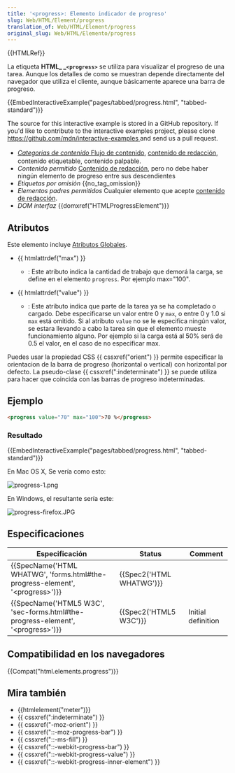 ```yaml
---
title: '<progress>: Elemento indicador de progreso'
slug: Web/HTML/Element/progress
translation_of: Web/HTML/Element/progress
original_slug: Web/HTML/Elemento/progress
---
```

{{HTMLRef}}

La etiqueta **HTML\_ \_`<progress>`** se utiliza para visualizar el progreso de una tarea. Aunque los detalles de como se muestran depende directamente del navegador que utiliza el cliente, aunque básicamente aparece una barra de progreso.

{{EmbedInteractiveExample("pages/tabbed/progress.html", "tabbed-standard")}}

<p class="hidden">The source for this interactive example is stored in a GitHub repository. If you'd like to contribute to the interactive examples project, please clone <a href="https://github.com/mdn/interactive-examples">https://github.com/mdn/interactive-examples </a>and send us a pull request.</p>

<ul class="htmlelt"><li><dfn><a href="/es/docs/Web/Guide/HTML/categorias_de_contenido#Flujo_de_contenido" title="HTML/Content_categories">Categorias de contenido </a></dfn><a href="/es/docs/Web/Guide/HTML/categorias_de_contenido#Flujo_de_contenido" title="HTML/Content_categories">Flujo de contenido</a><span>, </span><a href="/es/docs/Web/Guide/HTML/categorias_de_contenido#Contenido_de_redacci%C3%B3n">contenido de redacción</a><span style="font-style: normal; line-height: 1.5em;">, contenido etiquetable, contenido palpable.</span></li><li><dfn>Contenido permitido</dfn> <a href="/en-US/docs/HTML/Content_categories#Phrasing_content" title="HTML/Content_categories#Phrasing_content">Contenido de redacción</a>, pero no debe haber ningún elemento de progreso entre sus descendientes</li><li><dfn>Etiquetas por omisión</dfn> {{no_tag_omission}}</li><li><dfn>Elementos padres permitidos</dfn> Cualquier elemento que acepte <a href="/en-US/docs/HTML/Content_categories#Phrasing_content" title="HTML/Content_categories#Phrasing_content">contenido de redacción</a>.</li><li><dfn>DOM interfaz</dfn> {{domxref("HTMLProgressElement")}}</li></ul>

## Atributos

Este elemento incluye [Atributos Globales](/es/docs/HTML/Global_attributes).

- {{ htmlattrdef("max") }}
  - : Este atributo indica la cantidad de trabajo que demorá la carga, se define en el elemento `progress`. Por ejemplo max="100".
- {{ htmlattrdef("value") }}

  - : Este atributo indica que parte de la tarea ya se ha completado o cargado. Debe especificarse un valor entre 0 y `max`, o entre 0 y 1.0 si `max` está omitido. Si al atributo `value` no se le especifica ningún valor, se estara llevando a cabo la tarea sin que el elemento mueste funcionamiento alguno. Por ejemplo si la carga está al 50% será de 0.5 el valor, en el caso de no especificar max.

Puedes usar la propiedad CSS {{ cssxref("orient") }} permite especificar la orientacion de la barra de progreso (horizontal o vertical) con horizontal por defecto. La pseudo-clase {{ cssxref(":indeterminate") }} se puede utiliza para hacer que coincida con las barras de progreso indeterminadas.

## Ejemplo

```html
<progress value="70" max="100">70 %</progress>
```

### Resultado

{{EmbedInteractiveExample("pages/tabbed/progress.html", "tabbed-standard")}}

En Mac OS X, Se vería como esto:

![progress-1.png](/@api/deki/files/4946/=progress-1.png)

En Windows, el resultante sería este:

![progress-firefox.JPG](/@api/deki/files/6031/=progress-firefox.JPG)

## Especificaciones

| Especificación                                                                                                   | Status                           | Comment            |
| ---------------------------------------------------------------------------------------------------------------- | -------------------------------- | ------------------ |
| {{SpecName('HTML WHATWG', 'forms.html#the-progress-element', '&lt;progress&gt;')}}     | {{Spec2('HTML WHATWG')}} |                    |
| {{SpecName('HTML5 W3C', 'sec-forms.html#the-progress-element', '&lt;progress&gt;')}} | {{Spec2('HTML5 W3C')}}     | Initial definition |

## Compatibilidad en los navegadores

{{Compat("html.elements.progress")}}

## Mira también

- {{htmlelement("meter")}}
- {{ cssxref(":indeterminate") }}
- {{ cssxref("-moz-orient") }}
- {{ cssxref("::-moz-progress-bar") }}
- {{ cssxref("::-ms-fill") }}
- {{ cssxref("::-webkit-progress-bar") }}
- {{ cssxref("::-webkit-progress-value") }}
- {{ cssxref("::-webkit-progress-inner-element") }}
